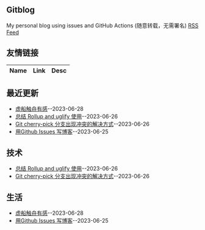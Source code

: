 ## Gitblog
My personal blog using issues and GitHub Actions (随意转载，无需署名)
[RSS Feed](https://raw.githubusercontent.com/forzys/blog/master/feed.xml)
## 友情链接
| Name | Link | Desc | 
 | ---- | ---- | ---- |
## 最近更新
- [虚船触舟有感](https://github.com/forzys/blog/issues/5)--2023-06-28
- [总结 Rollup and uglify 使用](https://github.com/forzys/blog/issues/4)--2023-06-26
- [Git cherry-pick 分支出现冲突的解决方式](https://github.com/forzys/blog/issues/3)--2023-06-26
- [用Github Issues 写博客](https://github.com/forzys/blog/issues/2)--2023-06-25
## 技术
- [总结 Rollup and uglify 使用](https://github.com/forzys/blog/issues/4)--2023-06-26
- [Git cherry-pick 分支出现冲突的解决方式](https://github.com/forzys/blog/issues/3)--2023-06-26
## 生活
- [虚船触舟有感](https://github.com/forzys/blog/issues/5)--2023-06-28
- [用Github Issues 写博客](https://github.com/forzys/blog/issues/2)--2023-06-25
